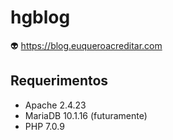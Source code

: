# hgblog
:alien: https://blog.euqueroacreditar.com

## Requerimentos

- Apache 2.4.23
- MariaDB 10.1.16 (futuramente)
- PHP 7.0.9

